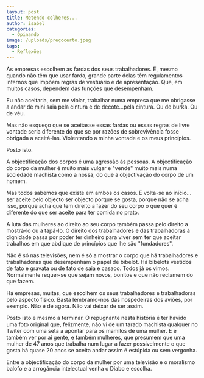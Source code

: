 ```yaml
---
layout: post
title: Metendo colheres...
author: isabel
categories:
  - Opinando
image: /uploads/preçocerto.jpeg
tags:
  - Reflexões
---
```

As empresas escolhem as fardas dos seus trabalhadores. E, mesmo quando n&atilde;o t&ecirc;m que usar farda, grande parte delas t&ecirc;m regulamentos internos que imp&otilde;em regras de vestu&aacute;rio e de apresenta&ccedil;&atilde;o. Que, em muitos casos, dependem das fun&ccedil;&otilde;es que desempenham.

Eu n&atilde;o aceitaria, sem me violar, trabalhar numa empresa que me obrigasse a andar de mini saia pela cintura e de decote…pela cintura. Ou de burka. Ou de véu.

Mas n&atilde;o esque&ccedil;o que se aceitasse essas fardas ou essas regras de livre vontade seria diferente do que se por raz&otilde;es de sobreviv&ecirc;ncia fosse obrigada a aceit&aacute;-las. Violentando a minha vontade e os meus princ&iacute;pios.

Posto isto.

A objectifica&ccedil;&atilde;o dos corpos é uma agress&atilde;o &agrave;s pessoas. A objectifica&ccedil;&atilde;o do corpo da mulher é muito mais vulgar e "vende" muito mais numa sociedade machista como a nossa, do que a objectiva&ccedil;&atilde;o do corpo de um homem.

Mas todos sabemos que existe em ambos os casos. E volta-se ao in&iacute;cio…ser aceite pelo objecto ser objecto porque se gosta, porque n&atilde;o se acha isso, porque acha que tem direito a fazer do seu corpo o que quer é diferente do que ser aceite para ter comida no prato.

A luta das mulheres ao direito ao seu corpo também passa pelo direito a mostr&aacute;-lo ou a tap&aacute;-lo. O direito dos trabalhadores e das trabalhadoras &agrave; dignidade passa por poder ter dinheiro para viver sem ter que aceitar trabalhos em que abdique de princ&iacute;pios que lhe s&atilde;o "fundadores".

N&atilde;o é s&oacute; nas televis&otilde;es, nem é s&oacute; a mostrar o corpo que h&aacute; trabalhadores e trabalhadoras que desempenham o papel de bibelot. H&aacute; bibelots vestidos de fato e gravata ou de fato de saia e casaco. Todos j&aacute; os vimos. Normalmente requer-se que sejam novos, bonitos e que n&atilde;o reclamem do que fazem.

H&aacute; empresas, muitas, que escolhem os seus trabalhadores e trabalhadoras pelo aspecto fisico. Basta lembramo-nos das hospedeiras dos avi&otilde;es, por exemplo. N&atilde;o é de agora. N&atilde;o vai deixar de ser assim.

Posto isto e mesmo a terminar. O repugnante nesta hist&oacute;ria é ter havido uma foto original que, felizmente, n&atilde;o vi de um tarado machista qualquer no Twiter com uma seta a apontar para os mamilos de uma mulher. E é também ver por a&iacute; gente, e também mulheres, que presumem que uma mulher de 47 anos que trabalha num lugar a fazer possivelmente o que gosta h&aacute; quase 20 anos se aceita andar assim é est&uacute;pida ou sem vergonha.

Entre a objectifica&ccedil;&atilde;o do corpo da mulher por uma televis&atilde;o e o moralismo balofo e a arrog&acirc;ncia intelectual venha o Diabo e escolha.

